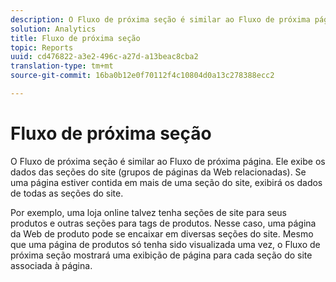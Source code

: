 ```yaml
---
description: O Fluxo de próxima seção é similar ao Fluxo de próxima página. Ele exibe os dados das seções do site (grupos de páginas da Web relacionadas). Se uma página estiver contida em mais de uma seção do site, exibirá os dados de todas as seções do site.
solution: Analytics
title: Fluxo de próxima seção
topic: Reports
uuid: cd476822-a3e2-496c-a27d-a13beac8cba2
translation-type: tm+mt
source-git-commit: 16ba0b12e0f70112f4c10804d0a13c278388ecc2

---
```



# Fluxo de próxima seção

O Fluxo de próxima seção é similar ao Fluxo de próxima página. Ele exibe os dados das seções do site (grupos de páginas da Web relacionadas). Se uma página estiver contida em mais de uma seção do site, exibirá os dados de todas as seções do site.

Por exemplo, uma loja online talvez tenha seções de site para seus produtos e outras seções para tags de produtos. Nesse caso, uma página da Web de produto pode se encaixar em diversas seções do site. Mesmo que uma página de produtos só tenha sido visualizada uma vez, o Fluxo de próxima seção mostrará uma exibição de página para cada seção do site associada à página.
